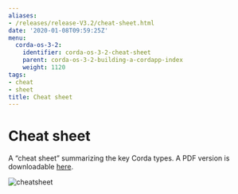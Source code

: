 ```yaml
---
aliases:
- /releases/release-V3.2/cheat-sheet.html
date: '2020-01-08T09:59:25Z'
menu:
  corda-os-3-2:
    identifier: corda-os-3-2-cheat-sheet
    parent: corda-os-3-2-building-a-cordapp-index
    weight: 1120
tags:
- cheat
- sheet
title: Cheat sheet
---
```



# Cheat sheet

A “cheat sheet” summarizing the key Corda types. A PDF version is downloadable [here](/en/pdf/corda-cheat-sheet.pdf).

![cheatsheet](/en/images/cheatsheet.jpg "cheatsheet")

